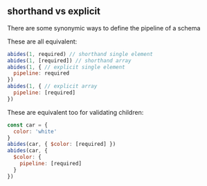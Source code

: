 ## shorthand vs explicit

There are some synonymic ways to define the pipeline of a schema

These are all equivalent:

```javascript
abides(1, required) // shorthand single element
abides(1, [required]) // shorthand array
abides(1, { // explicit single element
  pipeline: required
})
abides(1, { // explicit array
  pipeline: [required]
})
```

These are equivalent too for validating children:

```javascript
const car = {
  color: 'white'
}
abides(car, { $color: [required] })
abides(car, {
  $color: {
    pipeline: [required]
  }
})
```
